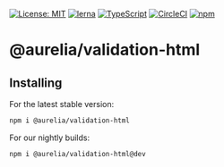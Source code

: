 [![License: MIT](https://img.shields.io/badge/License-MIT-yellow.svg)](https://opensource.org/licenses/MIT)
[![lerna](https://img.shields.io/badge/maintained%20with-lerna-cc00ff.svg)](https://lernajs.io/)
[![TypeScript](https://img.shields.io/badge/%3C%2F%3E-TypeScript-%230074c1.svg)](http://www.typescriptlang.org/)
[![CircleCI](https://circleci.com/gh/aurelia/aurelia.svg?style=shield)](https://circleci.com/gh/aurelia/aurelia)
[![npm](https://img.shields.io/npm/v/@aurelia/validation-html.svg?maxAge=3600)](https://www.npmjs.com/package/@aurelia/validation-html)
# @aurelia/validation-html

## Installing

For the latest stable version:

```bash
npm i @aurelia/validation-html
```

For our nightly builds:

```bash
npm i @aurelia/validation-html@dev
```
